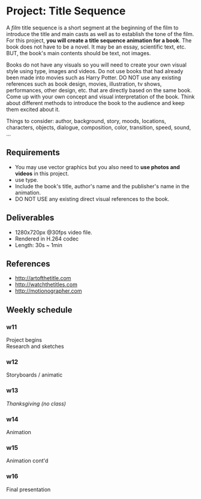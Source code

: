 # Project: Title Sequence

A *film* title sequence is a short segment at the beginning of the film to introduce the title and main casts as well as to establish the tone of the film. For this project, **you will create a title sequence animation for a book**. The book does not have to be a novel. It may be an essay, scientific text, etc. BUT, the book's main contents should be text, not images.

Books do not have any visuals so you will need to create your own visual style using type, images and videos. Do not use books that had already been made into movies such as Harry Potter. DO NOT use any existing references such as book design, movies, illustration, tv shows, performances, other design, etc. that are directly based on the same book. Come up with your own concept and visual interpretation of the book. Think about different methods to introduce the book to the audience and keep them excited about it.



Things to consider: author, background, story, moods, locations, characters, objects, dialogue, composition, color, transition, speed, sound, ...

## Requirements
- You may use vector graphics but you also need to **use photos and videos** in this project.
- use type.
- Include the book's title, author's name and the publisher's name in the animation.
- DO NOT USE any existing direct visual references to the book.

## Deliverables
- 1280x720px @30fps video file.
- Rendered in H.264 codec
- Length: 30s ~ 1min

## References
- http://artofthetitle.com
- http://watchthetitles.com
- http://motionographer.com

## Weekly schedule

### w11
Project begins  
Research and sketches

### w12
Storyboards / animatic

### w13
*Thanksgiving (no class)*

### w14
Animation

### w15
Animation cont'd

### w16
Final presentation
